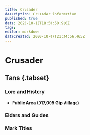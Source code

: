 ```yaml
---
title: Crusader
description: Crusader information
published: true
date: 2020-10-11T18:50:50.910Z
tags: 
editor: markdown
dateCreated: 2020-10-07T21:34:56.465Z
---
```


# Crusader
 ## Tans {.tabset}
  ### Lore and History
 - **Public Area (017,005 Gip Village)**
  ### Elders and Guides
  ### Mark Titles
  
 
 
